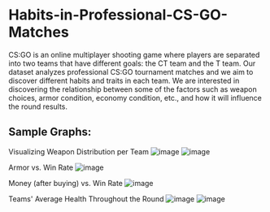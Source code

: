 # Habits-in-Professional-CS-GO-Matches
CS:GO is an online multiplayer shooting game where players are separated into two teams that have different goals: the CT team and the T team. Our dataset analyzes professional CS:GO tournament matches and we aim to discover different habits and traits in each team. We are interested in discovering the relationship between some of the factors such as weapon choices, armor condition, economy condition, etc., and how it will influence the round results.

## Sample Graphs:

Visualizing Weapon Distribution per Team
![image](https://user-images.githubusercontent.com/67389462/192132843-3a2bcd96-4e1d-4959-a4fe-8749590abb79.png)
![image](https://user-images.githubusercontent.com/67389462/192132850-046e75cf-daeb-4a0f-9383-0afa72027c25.png)

Armor vs. Win Rate
![image](https://user-images.githubusercontent.com/67389462/192132738-bd34ac19-63bd-400f-9146-99ec785b8984.png)

Money (after buying) vs. Win Rate
![image](https://user-images.githubusercontent.com/67389462/192132761-3309b8be-74fe-48b4-b800-a2f18f0879a8.png)

Teams' Average Health Throughout the Round
![image](https://user-images.githubusercontent.com/67389462/192132790-a933d085-7cc4-41d0-ad5a-dd458c1afade.png)
![image](https://user-images.githubusercontent.com/67389462/192132784-848fff62-e66e-4788-9d59-61f5c67c0015.png)
